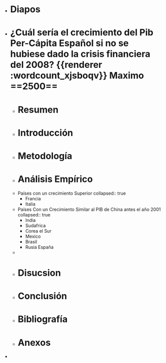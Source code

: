 - # Diapos
- # ¿Cuál sería el crecimiento del Pib Per-Cápita Español si no se hubiese dado la crisis financiera del 2008? {{renderer :wordcount_xjsboqv}} Maximo ==2500==
	- # Resumen
	- # Introducción
	- # Metodología
	- # Análisis Empírico
	- Países con un crecimiento Superior
	  collapsed:: true
		- Francia
		- Italia
	- Países Con un Crecimiento Similar al PIB de China antes el año 2001
	  collapsed:: true
		- India
		- Sudafrica
		- Corea el Sur
		- Mexico
		- Brasil
		- Rusia España
	-
	- # Disucsion
	- # Conclusión
	- # Bibliografía
	- # Anexos
-
